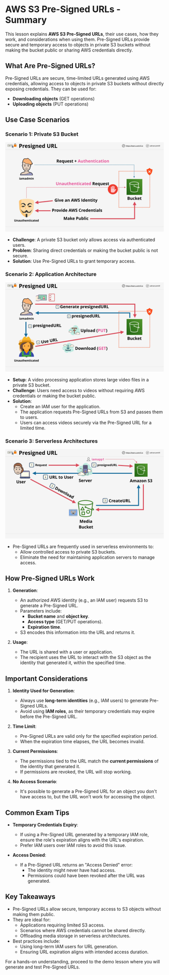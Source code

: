 # AWS S3 Pre-Signed URLs - Summary

This lesson explains **AWS S3 Pre-Signed URLs**, their use cases, how they work, and considerations when using them. Pre-Signed URLs provide secure and temporary access to objects in private S3 buckets without making the bucket public or sharing AWS credentials directly.

## **What Are Pre-Signed URLs?**

Pre-Signed URLs are secure, time-limited URLs generated using AWS credentials, allowing access to objects in private S3 buckets without directly exposing credentials. They can be used for:

- **Downloading objects** (GET operations)
- **Uploading objects** (PUT operations)

## **Use Case Scenarios**

### **Scenario 1: Private S3 Bucket**

![alt text](./Images/image-36.png)

- **Challenge**: A private S3 bucket only allows access via authenticated users.
- **Problem**: Sharing direct credentials or making the bucket public is not secure.
- **Solution**: Use Pre-Signed URLs to grant temporary access.

### **Scenario 2: Application Architecture**

![alt text](./Images/image-37.png)

- **Setup**: A video processing application stores large video files in a private S3 bucket.
- **Challenge**: Users need access to videos without requiring AWS credentials or making the bucket public.
- **Solution**:
  - Create an IAM user for the application.
  - The application requests Pre-Signed URLs from S3 and passes them to users.
  - Users can access videos securely via the Pre-Signed URL for a limited time.

### **Scenario 3: Serverless Architectures**

![alt text](./Images/image-38.png)

- Pre-Signed URLs are frequently used in serverless environments to:
  - Allow controlled access to private S3 buckets.
  - Eliminate the need for maintaining application servers to manage access.

## **How Pre-Signed URLs Work**

1. **Generation**:

   - An authorized AWS identity (e.g., an IAM user) requests S3 to generate a Pre-Signed URL.
   - Parameters include:
     - **Bucket name** and **object key**.
     - **Access type** (GET/PUT operations).
     - **Expiration time**.
   - S3 encodes this information into the URL and returns it.

2. **Usage**:
   - The URL is shared with a user or application.
   - The recipient uses the URL to interact with the S3 object as the identity that generated it, within the specified time.

## **Important Considerations**

1. **Identity Used for Generation**:

   - Always use **long-term identities** (e.g., IAM users) to generate Pre-Signed URLs.
   - Avoid using **IAM roles**, as their temporary credentials may expire before the Pre-Signed URL.

2. **Time Limit**:

   - Pre-Signed URLs are valid only for the specified expiration period.
   - When the expiration time elapses, the URL becomes invalid.

3. **Current Permissions**:

   - The permissions tied to the URL match the **current permissions** of the identity that generated it.
   - If permissions are revoked, the URL will stop working.

4. **No Access Scenario**:
   - It's possible to generate a Pre-Signed URL for an object you don't have access to, but the URL won't work for accessing the object.

## **Common Exam Tips**

- **Temporary Credentials Expiry**:

  - If using a Pre-Signed URL generated by a temporary IAM role, ensure the role's expiration aligns with the URL's expiration.
  - Prefer IAM users over IAM roles to avoid this issue.

- **Access Denied**:
  - If a Pre-Signed URL returns an "Access Denied" error:
    - The identity might never have had access.
    - Permissions could have been revoked after the URL was generated.

## **Key Takeaways**

- Pre-Signed URLs allow secure, temporary access to S3 objects without making them public.
- They are ideal for:
  - Applications requiring limited S3 access.
  - Scenarios where AWS credentials cannot be shared directly.
  - Offloading media storage in serverless architectures.
- Best practices include:
  - Using long-term IAM users for URL generation.
  - Ensuring URL expiration aligns with intended access duration.

For a hands-on understanding, proceed to the demo lesson where you will generate and test Pre-Signed URLs.
